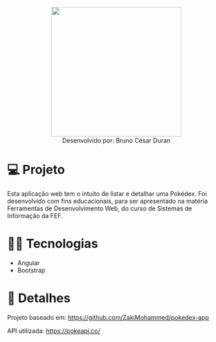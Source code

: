 <p align="center">
  <img width="300" src="https://user-images.githubusercontent.com/29473781/180619084-a56960ab-7efa-4e34-9d33-4e3e581d62ff.png" /><br>
  Desenvolvido por: Bruno César Duran
</p>

# :computer: Projeto
Esta aplicação web tem o intuito de listar e detalhar uma Pokédex. Foi desenvolvido com fins educacionais, para ser apresentado na matéria Ferramentas de Desenvolvimento Web, do curso de Sistemas de Informação da FEF.

# :technologist: Tecnologias
- Angular
- Bootstrap
 
# :pushpin: Detalhes
Projeto baseado em: https://github.com/ZakiMohammed/pokedex-app

API utilizada: https://pokeapi.co/
